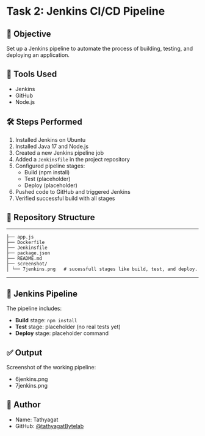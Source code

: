 # Task 2: Jenkins CI/CD Pipeline

## 🎯 Objective
Set up a Jenkins pipeline to automate the process of building, testing, and deploying an application.

## 🧰 Tools Used
- Jenkins
- GitHub
- Node.js

## 🛠️ Steps Performed

1. Installed Jenkins on Ubuntu
2. Installed Java 17 and Node.js
3. Created a new Jenkins pipeline job
4. Added a `Jenkinsfile` in the project repository
5. Configured pipeline stages:
   - Build (npm install)
   - Test (placeholder)
   - Deploy (placeholder)
6. Pushed code to GitHub and triggered Jenkins
7. Verified successful build with all stages

## 📁 Repository Structure
---

```
├── app.js
├── Dockerfile
├── Jenkinsfile
├── package.json
├── README.md
├── screenshot/
│ └── 7jenkins.png   # sucessfull stages like build, test, and deploy.

```
---
## 🚀 Jenkins Pipeline

The pipeline includes:
- **Build** stage: `npm install`
- **Test** stage: placeholder (no real tests yet)
- **Deploy** stage: placeholder command

## ✅ Output

Screenshot of the working pipeline:
 - 6jenkins.png
 - 7jenkins.png 
 
 ## 👤 Author

- Name: Tathyagat
- GitHub: [@tathyagatBytelab](https://github.com/tathyagatBytelab)

